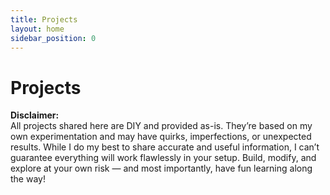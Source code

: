 ```yaml
---
title: Projects
layout: home
sidebar_position: 0
---
```

# Projects

**Disclaimer:**  
All projects shared here are DIY and provided as-is. They’re based on my own experimentation and may have quirks, imperfections, or unexpected results. While I do my best to share accurate and useful information, I can’t guarantee everything will work flawlessly in your setup. Build, modify, and explore at your own risk — and most importantly, have fun learning along the way!